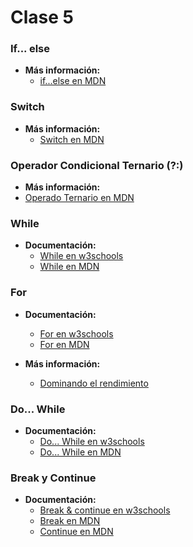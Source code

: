 # Clase 5

### If... else

- **Más información:**
  - [if...else en MDN](https://developer.mozilla.org/es/docs/Web/JavaScript/Referencia/Sentencias/if...else)

### Switch

- **Más información:**
  - [Switch en MDN](https://developer.mozilla.org/es/docs/Web/JavaScript/Referencia/Sentencias/switch)

### Operador Condicional Ternario (?:)

- **Más información:**
 - [Operado Ternario en MDN](https://developer.mozilla.org/es/docs/Web/JavaScript/Referencia/Operadores/Conditional_Operator)


### While

- **Documentación:**
    - [While en w3schools](http://www.w3schools.com/js/js_loop_while.asp)
    - [While en MDN](https://developer.mozilla.org/en-US/docs/Web/JavaScript/Reference/Statements/while)

### For

- **Documentación:**
    - [For en w3schools](http://www.w3schools.com/js/js_loop_for.asp)
    - [For en MDN](https://developer.mozilla.org/en-US/docs/Web/JavaScript/Reference/Statements/for)

- **Más información:**
    - [Dominando el rendimiento](https://web.archive.org/web/20141205235948/https://blogs.oracle.com/greimer/entry/best_way_to_code_a)


### Do... While

- **Documentación:**
    - [Do... While en w3schools](http://www.w3schools.com/js/js_loop_while.asp)
    - [Do... While en MDN](https://developer.mozilla.org/en-US/docs/Web/JavaScript/Reference/Statements/do...while)


### Break y Continue

- **Documentación:**
    - [Break & continue en w3schools](http://www.w3schools.com/js/js_break.asp)
    - [Break en MDN](https://developer.mozilla.org/es/docs/Web/JavaScript/Referencia/Sentencias/break)
    - [Continue en MDN](https://developer.mozilla.org/es/docs/Web/JavaScript/Referencia/Sentencias/continue)
